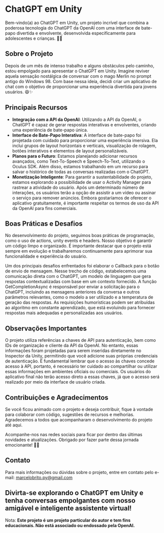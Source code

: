 # ChatGPT em Unity

Bem-vindo(a) ao ChatGPT em Unity, um projeto incrível que combina a poderosa tecnologia do ChatGPT da OpenAI com uma interface de bate-papo divertida e envolvente, desenvolvida especificamente para adolescentes e crianças. 🤖💬

## Sobre o Projeto
Depois de um mês de intenso trabalho e alguns obstáculos pelo caminho, estou empolgado para apresentar o ChatGPT em Unity. Imagine reviver aquela sensação nostálgica de conversar com o mago Merlin no prompt antigo do Windows 98. Com base nessa ideia, decidi criar um aplicativo de chat com o objetivo de proporcionar uma experiência divertida para jovens usuários. 😄✨

## Principais Recursos
- **Integração com a API da OpenAI**: Utilizando a API da OpenAI, o ChatGPT é capaz de gerar respostas interativas e envolventes, criando uma experiência de bate-papo única.
- **Interface de Bate-Papo Interativa**: A interface de bate-papo foi projetada com cuidado para proporcionar uma experiência imersiva. Ela inclui grupos de layout horizontais e verticais, visualização de rolagem, botões interativos e elementos de layout personalizáveis.
- **Planos para o Futuro**: Estamos planejando adicionar recursos avançados, como Text-To-Speech e Speech-To-Text, utilizando o Oculus SDK. Além disso, estamos trabalhando em um recurso para salvar o histórico de todas as conversas realizadas com o ChatGPT.
- **Monetização Inteligente**: Para garantir a sustentabilidade do projeto, estamos explorando a possibilidade de usar o Activity Manager para rastrear a atividade do usuário. Após um determinado número de interações, os usuários terão a opção de assistir a um vídeo ou assinar o serviço para remover anúncios. Embora gostaríamos de oferecer o aplicativo gratuitamente, é importante respeitar os termos de uso da API da OpenAI para fins comerciais.

## Boas Práticas e Desafios
No desenvolvimento do projeto, seguimos boas práticas de programação, como o uso de actions, unity events e headers. Nosso objetivo é garantir um código limpo e organizado. É importante destacar que o projeto está sempre em evolução e trabalharemos continuamente para aprimorar sua funcionalidade e experiência do usuário.

Um dos principais desafios enfrentados foi elaborar o Callback para o botão de envio de mensagem. Nesse trecho de código, estabelecemos uma comunicação direta com o ChatGPT, um modelo de linguagem que gera respostas contextualizadas com base em um contexto fornecido. A função GetCompletionAsync é responsável por enviar a solicitação para o ChatGPT, incluindo as mensagens anteriores da conversa e outros parâmetros relevantes, como o modelo a ser utilizado e a temperatura de geração das respostas. As requisições humorísticas podem ser atribuídas ao algoritmo em constante aprendizado, que está evoluindo para fornecer respostas mais adequadas e personalizadas aos usuários.

## Observações Importantes
O projeto utiliza referências a chaves de API para autenticação, bem como IDs de organização e cliente da API da OpenAI. No entanto, essas informações foram projetadas para serem inseridas diretamente no Inspector da Unity, permitindo que você adicione suas próprias credenciais de autenticação. É fundamental lembrar que o acesso às chaves concede acesso à API, portanto, é necessário ter cuidado ao compartilhar ou utilizar essas informações em ambientes oficiais ou comerciais. Os usuários do aplicativo final não terão acesso direto a essas chaves, já que o acesso será realizado por meio da interface de usuário criada.

## Contribuições e Agradecimentos
Se você ficou animado com o projeto e deseja contribuir, fique à vontade para colaborar com código, sugestões de recursos e melhorias. Agradecemos a todos que acompanharam o desenvolvimento do projeto até aqui.

Acompanhe-nos nas redes sociais para ficar por dentro das últimas novidades e atualizações. Obrigado por fazer parte dessa jornada emocionante! 🚀😊

## Contato
Para mais informações ou dúvidas sobre o projeto, entre em contato pelo e-mail: marcelobrito.py@gmail.com


Divirta-se explorando o ChatGPT em Unity e tenha conversas empolgantes com nosso amigável e inteligente assistente virtual!
-------
Nota: **Este projeto é um projeto particular do autor e tem fins educacionais. Não está associado ou endossado pela OpenAI.**
